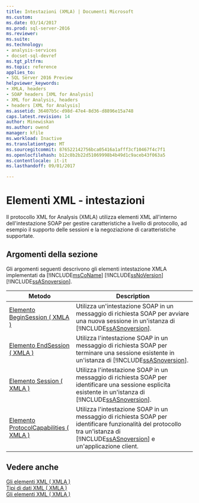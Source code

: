 ```yaml
---
title: Intestazioni (XMLA) | Documenti Microsoft
ms.custom: 
ms.date: 03/14/2017
ms.prod: sql-server-2016
ms.reviewer: 
ms.suite: 
ms.technology:
- analysis-services
- docset-sql-devref
ms.tgt_pltfrm: 
ms.topic: reference
applies_to:
- SQL Server 2016 Preview
helpviewer_keywords:
- XMLA, headers
- SOAP headers [XML for Analysis]
- XML for Analysis, headers
- headers [XML for Analysis]
ms.assetid: 36407b5c-d98d-47e4-8d36-d8896e15a748
caps.latest.revision: 14
author: Minewiskan
ms.author: owend
manager: kfile
ms.workload: Inactive
ms.translationtype: MT
ms.sourcegitcommit: 876522142756bca05416a1afff3cf10467f4c7f1
ms.openlocfilehash: b12c8b2b22d51069998b4b49d1c9aceb43f063a5
ms.contentlocale: it-it
ms.lasthandoff: 09/01/2017

---
```

# <a name="xml-elements---headers"></a>Elementi XML - intestazioni
  Il protocollo XML for Analysis (XMLA) utilizza elementi XML all'interno dell'intestazione SOAP per gestire caratteristiche a livello di protocollo, ad esempio il supporto delle sessioni e la negoziazione di caratteristiche supportate.  
  
## <a name="in-this-section"></a>Argomenti della sezione  
 Gli argomenti seguenti descrivono gli elementi intestazione XMLA implementati da [!INCLUDE[msCoName](../../../includes/msconame-md.md)] [!INCLUDE[ssNoVersion](../../../includes/ssnoversion-md.md)] [!INCLUDE[ssASnoversion](../../../includes/ssasnoversion-md.md)].  
  
|Metodo|Description|  
|------------|-----------------|  
|[Elemento BeginSession &#40; XMLA &#41;](../../../analysis-services/xmla/xml-elements-headers/beginsession-element-xmla.md)|Utilizza un'intestazione SOAP in un messaggio di richiesta SOAP per avviare una nuova sessione in un'istanza di [!INCLUDE[ssASnoversion](../../../includes/ssasnoversion-md.md)].|  
|[Elemento EndSession &#40; XMLA &#41;](../../../analysis-services/xmla/xml-elements-headers/endsession-element-xmla.md)|Utilizza l'intestazione SOAP in un messaggio di richiesta SOAP per terminare una sessione esistente in un'istanza di [!INCLUDE[ssASnoversion](../../../includes/ssasnoversion-md.md)].|  
|[Elemento Session &#40; XMLA &#41;](../../../analysis-services/xmla/xml-elements-headers/session-element-xmla.md)|Utilizza l'intestazione SOAP in un messaggio di richiesta SOAP per identificare una sessione esplicita esistente in un'istanza di [!INCLUDE[ssASnoversion](../../../includes/ssasnoversion-md.md)].|  
|[Elemento ProtocolCapabilities &#40; XMLA &#41;](../../../analysis-services/xmla/xml-elements-headers/protocolcapabilities-element-xmla.md)|Utilizza l'intestazione SOAP in un messaggio di richiesta SOAP per identificare funzionalità del protocollo tra un'istanza di [!INCLUDE[ssASnoversion](../../../includes/ssasnoversion-md.md)] e un'applicazione client.|  
  
## <a name="see-also"></a>Vedere anche  
 [Gli elementi XML &#40; XMLA &#41;](http://msdn.microsoft.com/library/40ab2360-efb6-4ba6-bf23-e84964e51008)   
 [Tipi di dati XML &#40; XMLA &#41;](../../../analysis-services/xmla/xml-data-types/xml-data-types-xmla.md)   
 [Gli elementi XML &#40; XMLA &#41;](http://msdn.microsoft.com/library/40ab2360-efb6-4ba6-bf23-e84964e51008)  
  
  

